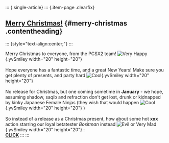 ::: {.single-article}
::: {.item-page .clearfix}
## [Merry Christmas!](/184-merry-christmas-2005.html) {#merry-christmas .contentheading}

::: {style="text-align:center;"}
:::

Merry Christmas to everyone, from the PCSX2 team! ![Very
Happy](https://pcsx2.net/images/stories/frontend/smilies/biggrin.gif){.yvSmiley
width="20" height="20"}\
\
Hope everyone has a fantastic time, and a great New Years! Make sure you
get plenty of presents, and party hard
![Cool](https://pcsx2.net/images/stories/frontend/smilies/cool.gif){.yvSmiley
width="20" height="20"}\
\
No release for Christmas, but one coming sometime in **January** - we
hope, assuming shadow, saqib and refraction don\'t get lost, drunk or
kidnapped by kinky Japanese Female Ninjas (they wish that would happen
![Cool](https://pcsx2.net/images/stories/frontend/smilies/ninja.gif){.yvSmiley
width="20" height="20"} )\
\
So instead of a release as a Christmas present, how about some hot
**xxx** action starring our loyal betatester *Bositman* instead ![Evil
or Very
Mad](https://pcsx2.net/images/stories/frontend/smilies/evil.gif){.yvSmiley
width="20" height="20"} :\
[**CLICK**](/images/stories/frontend/various/bositman_xxx_bum_sex.jpg)
:::
:::
